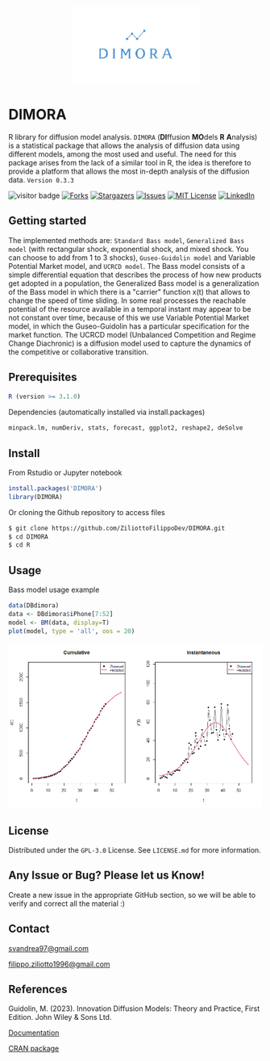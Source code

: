 <!-- PROJECT SHIELDS -->
<!--
*** I'm using markdown "reference style" links for readability.
*** Reference links are enclosed in brackets [ ] instead of parentheses ( ).
*** See the bottom of this document for the declaration of the reference variables
*** for contributors-url, forks-url, etc. This is an optional, concise syntax you may use.
*** https://www.markdownguide.org/basic-syntax/#reference-style-links
-->



<p align="center">
  <a href="https://social-preview.pqt.dev">
    <img alt="Social Preview" src="https://github.com/ZiliottoFilippoDev/DIMORA/blob/d23ead03e6c61497e9b1e9fa65b163bf6e323706/Image/dimora%20logo.jpg" width="50%" />
  </a>
</p>


# DIMORA
R library for diffusion model analysis. `DIMORA` (**DI**ffusion **MO**dels **R** **A**nalysis) is a statistical package that allows the analysis of diffusion data using different models, among the most used and useful. The need for this package arises from the lack of a similar tool in R, the idea is therefore to provide a platform that allows the most in-depth analysis of the diffusion data.  ```Version 0.3.3```

<!-- The visitors badge is not working, TODO we will have to fix this (probably github has taken down this service for good). Fow now wee have a fake visitors badge -->
<!-- ![Badge](https://visitor-counter-badge.vercel.app/api/asheeeshh/visitor-counter-badge/) THIS IS THE ORIGINAL DIMORA ONE -->
![visitor badge](https://visitor-badge.laobi.icu/badge?page_id=jwenjian.visitor-badge)
[![Forks][forks-shield]][forks-url]
[![Stargazers][stars-shield]][stars-url]
[![Issues][issues-shield]][issues-url]
[![MIT License][license-shield]][license-url]
[![LinkedIn][linkedin-shield]][linkedin-url]

## Getting started

The implemented methods are: `Standard Bass model`, `Generalized Bass model` (with rectangular shock, exponential shock, and mixed shock. You can choose to add from 1 to 3 shocks), `Guseo-Guidolin model` and Variable Potential Market model, and `UCRCD model`. The Bass model consists of a simple differential equation that describes the process of how new products get adopted in a population, the Generalized Bass model is a generalization of the Bass model in which there is a "carrier" function x(t) that allows to change the speed of time sliding. In some real processes the reachable potential of the resource available in a temporal instant may appear to be not constant over time, because of this we use Variable Potential Market model, in which the Guseo-Guidolin has a particular specification for the market function. The UCRCD model (Unbalanced Competition and Regime Change Diachronic) is a diffusion model used to capture the dynamics of the competitive or collaborative transition.

## Prerequisites
```R
R (version >= 3.1.0)
```
Dependencies (automatically installed via install.packages)
```R
minpack.lm, numDeriv, stats, forecast, ggplot2, reshape2, deSolve
```

## Install
From Rstudio or Jupyter notebook
```R
install.packages('DIMORA') 
library(DIMORA)
```

Or cloning the Github repository to access files

```bash
$ git clone https://github.com/ZiliottoFilippoDev/DIMORA.git
$ cd DIMORA
$ cd R
```

## Usage
Bass model usage example

```R
data(DBdimora)
data <- DBdimora$iPhone[7:52]
model <- BM(data, display=T)
plot(model, type = 'all', oos = 20)
```

![Plot example](Rplot.png)

## License
Distributed under the `GPL-3.0` License. See `LICENSE.md` for more information.

## Any Issue or Bug? Please let us Know!
Create a new issue in the appropriate GitHub section, so we will be able to verify and correct all the material :)

## Contact
svandrea97@gmail.com

filippo.ziliotto1996@gmail.com

## References
Guidolin, M. (2023). Innovation Diffusion Models: Theory and Practice, First Edition. John Wiley & Sons Ltd.

[Documentation](https://www.rdocumentation.org/packages/DIMORA/versions/0.3.0)

[CRAN package](https://CRAN.R-project.org/package=DIMORA)


[contributors-shield]: https://img.shields.io/github/contributors/ZiliottoFilippoDev/DIMORA.svg?style=for-the-badge
[contributors-url]: https://github.com/ZiliottoFilippoDev/DIMORA/graphs/traffic
[forks-shield]: https://img.shields.io/github/forks/ZiliottoFilippoDev/DIMORA.svg?style=for-the-badge
[forks-url]: https://github.com/ZiliottoFilippoDev/DIMORA/network/members
[stars-shield]: https://img.shields.io/github/stars/ZiliottoFilippoDev/DIMORA.svg?style=for-the-badge
[stars-url]: https://github.com/ZiliottoFilippoDev/DIMORA/stargazers
[issues-shield]: https://img.shields.io/github/issues/ZiliottoFilippoDev/DIMORA.svg?style=for-the-badge
[issues-url]: https://github.com/ZiliottoFilippoDev/DIMORA/issues
[license-shield]: https://img.shields.io/github/license/ZiliottoFilippoDev/DIMORA.svg?style=for-the-badge
[license-url]: https://github.com/ZiliottoFilippoDev/DIMORA/blob/main/LICENSE.md
[linkedin-shield]: https://img.shields.io/badge/-LinkedIn-black.svg?style=for-the-badge&logo=linkedin&colorB=555
[linkedin-url]: https://www.linkedin.com/in/ziliottofilippodev/
